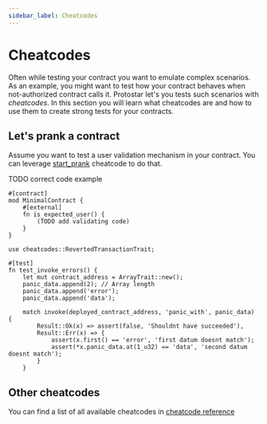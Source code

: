 ```yaml
---
sidebar_label: Cheatcodes
---
```


# Cheatcodes

Often while testing your contract you want to emulate complex scenarios. As an example, you might want to test how your contract behaves when not-authorized contract calls it. Protostar let's you tests such scenarios with *cheatcodes*. In this section you will learn what cheatcodes are and how to use them to create strong tests for your contracts.


## Let's prank a contract

Assume you want to test a user validation mechanism in your contract. You can leverage [start_prank](./cheatcodes-reference/start_prank.md) cheatcode to do that.

TODO correct code example
```cairo title="Deployed contract"
#[contract]
mod MinimalContract {
    #[external]
    fn is_expected_user() {
        (TODO add validating code)
    }
}
```
```cairo title="Test"
use cheatcodes::RevertedTransactionTrait;

#[test]
fn test_invoke_errors() {
    let mut contract_address = ArrayTrait::new();
    panic_data.append(2); // Array length
    panic_data.append('error');
    panic_data.append('data');
    
    match invoke(deployed_contract_address, 'panic_with', panic_data) {
        Result::Ok(x) => assert(false, 'Shouldnt have succeeded'),
        Result::Err(x) => {
            assert(x.first() == 'error', 'first datum doesnt match');
            assert(*x.panic_data.at(1_u32) == 'data', 'second datum doesnt match');
        }
    }
```

## Other cheatcodes

You can find a list of all available cheatcodes in [cheatcode reference](./cheatcodes-reference/README.md)
